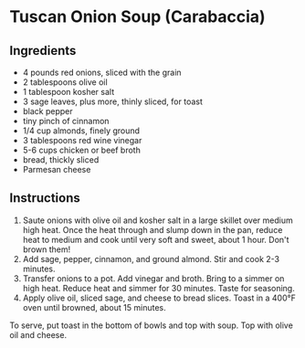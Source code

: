 # Tuscan Onion Soup (Carabaccia)

## Ingredients

- 4 pounds red onions, sliced with the grain
- 2 tablespoons olive oil
- 1 tablespoon kosher salt
- 3 sage leaves, plus more, thinly sliced, for toast
- black pepper
- tiny pinch of cinnamon
- 1/4 cup almonds, finely ground
- 3 tablespoons red wine vinegar
- 5-6 cups chicken or beef broth
- bread, thickly sliced
- Parmesan cheese

## Instructions

1. Saute onions with olive oil and kosher salt in a large skillet over medium high heat. Once the heat through and slump down in the pan, reduce heat to medium and cook until very soft and sweet, about 1 hour. Don't brown them!
2. Add sage, pepper, cinnamon, and ground almond. Stir and cook 2-3 minutes.
3. Transfer onions to a pot. Add vinegar and broth. Bring to a simmer on high heat. Reduce heat and simmer for 30 minutes. Taste for seasoning.
4. Apply olive oil, sliced sage, and cheese to bread slices. Toast in a 400&deg;F oven until browned, about 15 minutes.

To serve, put toast in the bottom of bowls and top with soup. Top with olive oil and cheese.
